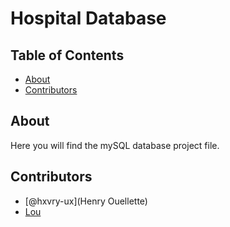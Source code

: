 # Hospital Database

## Table of Contents

- [About](#about)
- [Contributors](#contributors)

## About <a name = "about"></a>

Here you will find the mySQL database project file.

## Contributors <a name = "contributors"></a>

- [@hxvry-ux](Henry Ouellette)
- [Lou](#)